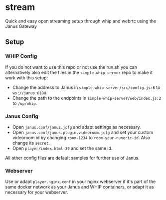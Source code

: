 # stream
Quick and easy open streaming setup through whip and webrtc using the Janus Gateway

## Setup
### WHIP Config
If you do not want to use this repo or not use the run.sh you can alternatively also edit the files in the `simple-whip-server` repo to make it work with this setup:
* Change the address to Janus in `simple-whip-server/src/config.js:6` to `ws://janus:8188`.
* Change the path to the endpoints in `simple-whip-server/web/index.js:2` to `/up/whip`.

### Janus Config
* Open `janus.conf/janus.jcfg` and adapt settings as necessary.
* Open `janus.conf/janus.plugin.videoroom.jcfg` and set your custom videoroom id by changing `room-1234`  to `room-your-numeric-id`. Also change its `secret`.
* Open `player/index.html:39` and set the same id.

All other config files are default samples for further use of Janus.

### Webserver
Use or adapt `player.nginx.conf` in your nginx webserver if it's part of the same docker network as your Janus and WHIP containers, or adapt it as necessary for your webserver.
